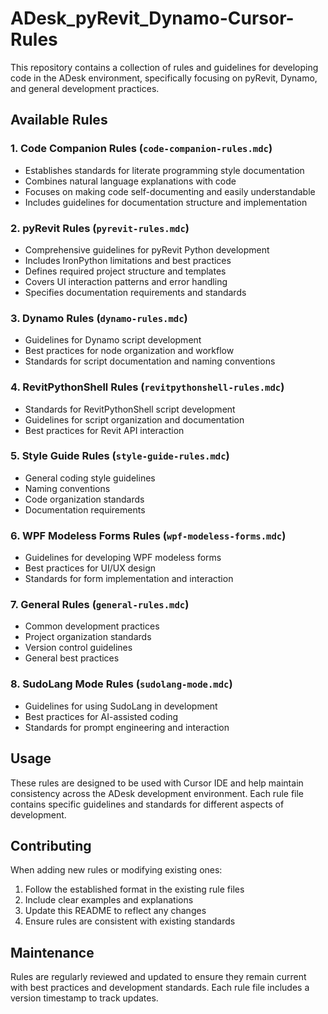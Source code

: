 # ADesk_pyRevit_Dynamo-Cursor-Rules

This repository contains a collection of rules and guidelines for developing code in the ADesk environment, specifically focusing on pyRevit, Dynamo, and general development practices.

## Available Rules

### 1. Code Companion Rules (`code-companion-rules.mdc`)
- Establishes standards for literate programming style documentation
- Combines natural language explanations with code
- Focuses on making code self-documenting and easily understandable
- Includes guidelines for documentation structure and implementation

### 2. pyRevit Rules (`pyrevit-rules.mdc`)
- Comprehensive guidelines for pyRevit Python development
- Includes IronPython limitations and best practices
- Defines required project structure and templates
- Covers UI interaction patterns and error handling
- Specifies documentation requirements and standards

### 3. Dynamo Rules (`dynamo-rules.mdc`)
- Guidelines for Dynamo script development
- Best practices for node organization and workflow
- Standards for script documentation and naming conventions

### 4. RevitPythonShell Rules (`revitpythonshell-rules.mdc`)
- Standards for RevitPythonShell script development
- Guidelines for script organization and documentation
- Best practices for Revit API interaction

### 5. Style Guide Rules (`style-guide-rules.mdc`)
- General coding style guidelines
- Naming conventions
- Code organization standards
- Documentation requirements

### 6. WPF Modeless Forms Rules (`wpf-modeless-forms.mdc`)
- Guidelines for developing WPF modeless forms
- Best practices for UI/UX design
- Standards for form implementation and interaction

### 7. General Rules (`general-rules.mdc`)
- Common development practices
- Project organization standards
- Version control guidelines
- General best practices

### 8. SudoLang Mode Rules (`sudolang-mode.mdc`)
- Guidelines for using SudoLang in development
- Best practices for AI-assisted coding
- Standards for prompt engineering and interaction

## Usage

These rules are designed to be used with Cursor IDE and help maintain consistency across the ADesk development environment. Each rule file contains specific guidelines and standards for different aspects of development.

## Contributing

When adding new rules or modifying existing ones:
1. Follow the established format in the existing rule files
2. Include clear examples and explanations
3. Update this README to reflect any changes
4. Ensure rules are consistent with existing standards

## Maintenance

Rules are regularly reviewed and updated to ensure they remain current with best practices and development standards. Each rule file includes a version timestamp to track updates. 

